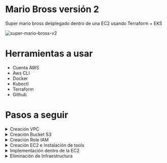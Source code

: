 # Mario Bross versión 2

Super mario bross desplegado dentro de una EC2 usando Terraform + EKS

![super-mario-bross-v2](https://github.com/leorjs/mario-bross-v2/assets/119978221/bd574f6f-89f9-4106-9145-8f74c9f0fe97)



# Herramientas a usar

  + Cuenta AWS
  + Aws CLI
  + Docker
  + Kubectl
  + Terraform
  + Github

# Pasos a seguir
<details>
<summary>Creación VPC</summary>


- Acceder a la consola de aws y buscar el servicio de VPC

![image](https://github.com/leorjs/mario-bross-v2/assets/119978221/99343f49-668d-4f98-8ba4-2ba84bc00270)

- Luego en la parte superior derecho vamos a <create vpc>

![image](https://github.com/leorjs/mario-bross-v2/assets/119978221/fbe648ed-5a84-4cec-9e37-892a314a228a)

- Crearemos una VPC standar

![image](https://github.com/leorjs/mario-bross-v2/assets/119978221/a173abde-52ba-4cfd-9c77-2d54b9d236ea)
![image](https://github.com/leorjs/mario-bross-v2/assets/119978221/96b20b3b-a47a-4fad-83e0-4a871b44454f)

- Preview Map

![image](https://github.com/leorjs/mario-bross-v2/assets/119978221/85f939b3-3652-4709-bbad-219f09db7087)

</details>

<details>
<summary>Creación Bucket S3</summary>

- En la consola de AWS en la parte superior izquierda colocar <s3>
- Click a la opción <Create bucket> esta en la parte derecha de la consola
  + Bucket type --> General purpose
  + Bucket name --> super-mario-bross-ec2-v1 (Este nombre del bucket se agregara en el terraform)
  + Object Ownership --> ACLS disable (recommended)
  + Block Public Acces setting for this bucket
    - Tildar la opción --> Block all public access (normalment esta tildado)
  + Bucket Versioning --> Disable
  + Default encrytion
    - Server-side encryption with Amazon S3 managed keys (SSE-S3) >> Tildar
    - Bucket Key --> Disable
- click --> Create bucket
</details>

<details>
<summary>Creación Role IAM</summary>
  
- En el search del dashboard buscamos el servicio de IAM
      
  ![image](https://github.com/leorjs/mario-bross-v2/assets/119978221/3bab42df-3ffe-448e-a1bc-30b6cb4e77e4)
   
- Luego vamos a la opción Access management --> Roles
  
  ![image](https://github.com/leorjs/mario-bross-v2/assets/119978221/9b4e7878-8e96-460d-b313-5b8ee4961509)

- Creamos un role > Create role
  
  ![image](https://github.com/leorjs/mario-bross-v2/assets/119978221/81af3158-3759-46a0-b1e7-f0c7d3a48b37)

- Seleccionamos la opción AWS service y abajo en Use case seleccionamos --> ec2 --> NEXT
  
  ![image](https://github.com/leorjs/mario-bross-v2/assets/119978221/1a6f1f57-8f97-467b-b4ef-0d2b444a2213)

- Agregamos el permiso de AdministratoAccess

  ![image](https://github.com/leorjs/mario-bross-v2/assets/119978221/8d1c61e1-99af-4dcb-b8e6-92ac0bce5d7b)

- Luego colocamos el nombre del Role y las demás opciones la dejamos por default y le damos --> CREATE

  ![image](https://github.com/leorjs/mario-bross-v2/assets/119978221/3104a047-c3c6-463b-aee8-d6cec2bac579)


</details>
<details>
<summary>Creación EC2 e Instalación de tools</summary>
  
- Launch Instances
  
  + EN CONSTRUCCIÖN
    
- update OS
  + sudo apt update -y
    
- Instalación de aws cli
  + curl "https://awscli.amazonaws.com/awscli-exe-linux-x86_64.zip" -o "awscliv2.zip"
  + sudo apt-get install unzip -y
  + unzip awscliv2.zip
  + sudo ./aws/install
  + aws --version  --> verificación
    
- Instalación de docker
  + apt install docker.io
  + usermod -aG docker $USER
  + newgrp docker
    
- Instalación de kubectl
  + curl -LO https://dl.k8s.io/release/$(curl -L -s https://dl.k8s.io/release/stable.txt)/bin/linux/amd64/kubectl
  + sudo install -o root -g root -m 0755 kubectl /usr/local/bin/kubectl
  + kubectl version --client --> Verificación
    
- Instalación de Terraform
  + curl -fsSL https://apt.releases.hashicorp.com/gpg | sudo apt-key add -
  + echo "deb [arch=amd64] https://apt.releases.hashicorp.com jammy main" | sudo tee /etc/apt/sources.list.d/hashicorp.list
  + sudo apt update && sudo apt install terraform -y
</details>
<details>
<summary>Implementación dentro de la EC2</summary>
  
- Attach IAM role en la EC2 creado
  + EN CONSTRUCCIÖN
  
- Clonar git
  + mkdir super_mario
  + cd super_mario
  + git clone https://github.com/Aakibgithuber/Deployment-of-super-Mario-on-Kubernetes-using-terraform.git
  + cd Deployment-of-super-Mario-on-Kubernetes-using-terraform/
  + cd EKS-TF
  + Editar el archivo backend.tf file by → vim backend.tf
    - Se debe agregar el nombre del bucket antes creado
      
- Ejecución del terraform para crear el EKS
  + terraform init
  + terraform validate
  + terraform plan
  + terraform apply --auto-approve
    
- Updatear la configuración de EKS para conectarse al cluster
  + aws eks update-kubeconfig --name EKS_CLOUD --region us-east-1
    
- Creación del deployment y service del mario-bross
  + kubectl apply -f deployment.yaml
  + kubectl apply -f service.yaml
    
- Verificación de los PODs
  + kubectl get all
    
- Buscar el LoadBalancer Ingress para acceder al juego
  + kubectl describe service mario-service
        

</details>
<details>
<summary>Eliminación de Infraestructura</summary>

- Destruir toda la infraestructura
  + kubectl delete service mario-service
  + kubectl delete deployment mario-deployment
  + cd EKS-TF --> terraform destroy --auto-approve

</details>
